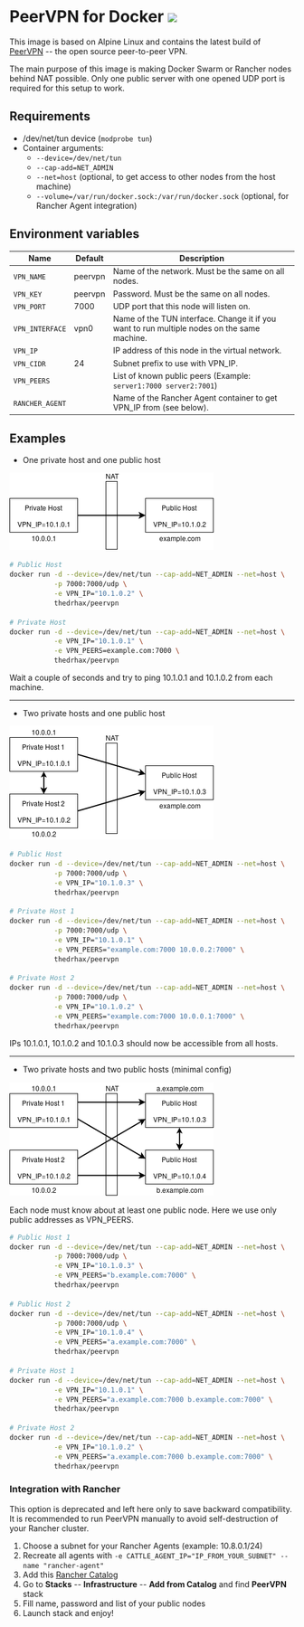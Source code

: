 # PeerVPN for Docker [![](https://images.microbadger.com/badges/image/thedrhax/peervpn.svg)](https://hub.docker.com/r/thedrhax/peervpn)

This image is based on Alpine Linux and contains the latest build of [PeerVPN](https://peervpn.net/) -- the open source peer-to-peer VPN.

The main purpose of this image is making Docker Swarm or Rancher nodes behind NAT possible. Only one public server with one opened UDP port is required for this setup to work.

## Requirements

* /dev/net/tun device (`modprobe tun`)
* Container arguments:
  * `--device=/dev/net/tun`
  * `--cap-add=NET_ADMIN`
  * `--net=host` (optional, to get access to other nodes from the host machine)
  * `--volume=/var/run/docker.sock:/var/run/docker.sock` (optional, for Rancher Agent integration)

## Environment variables

| Name | Default | Description |
| ---- | ------- | ----------- |
| `VPN_NAME` | peervpn | Name of the network. Must be the same on all nodes. |
| `VPN_KEY` | peervpn | Password. Must be the same on all nodes. |
| `VPN_PORT` | 7000 | UDP port that this node will listen on. |
| `VPN_INTERFACE` | vpn0 | Name of the TUN interface. Change it if you want to run multiple nodes on the same machine. |
| `VPN_IP` | | IP address of this node in the virtual network. |
| `VPN_CIDR` | 24 | Subnet prefix to use with VPN_IP. |
| `VPN_PEERS` | | List of known public peers (Example: `server1:7000 server2:7001`) |
| `RANCHER_AGENT` | | Name of the Rancher Agent container to get VPN_IP from (see below). |

## Examples

* One private host and one public host

![](.github/1-1.png)

```bash
# Public Host
docker run -d --device=/dev/net/tun --cap-add=NET_ADMIN --net=host \
           -p 7000:7000/udp \
           -e VPN_IP="10.1.0.2" \
           thedrhax/peervpn

# Private Host
docker run -d --device=/dev/net/tun --cap-add=NET_ADMIN --net=host \
           -e VPN_IP="10.1.0.1" \
           -e VPN_PEERS=example.com:7000 \
           thedrhax/peervpn
```

Wait a couple of seconds and try to ping 10.1.0.1 and 10.1.0.2 from each machine.

----

* Two private hosts and one public host

![](.github/2-1.png)

```bash
# Public Host
docker run -d --device=/dev/net/tun --cap-add=NET_ADMIN --net=host \
           -p 7000:7000/udp \
           -e VPN_IP="10.1.0.3" \
           thedrhax/peervpn

# Private Host 1
docker run -d --device=/dev/net/tun --cap-add=NET_ADMIN --net=host \
           -p 7000:7000/udp \
           -e VPN_IP="10.1.0.1" \
           -e VPN_PEERS="example.com:7000 10.0.0.2:7000" \
           thedrhax/peervpn

# Private Host 2
docker run -d --device=/dev/net/tun --cap-add=NET_ADMIN --net=host \
           -p 7000:7000/udp \
           -e VPN_IP="10.1.0.2" \
           -e VPN_PEERS="example.com:7000 10.0.0.1:7000" \
           thedrhax/peervpn
```

IPs 10.1.0.1, 10.1.0.2 and 10.1.0.3 should now be accessible from all hosts.

----

* Two private hosts and two public hosts (minimal config)

![](.github/2-2.png)

Each node must know about at least one public node. Here we use only public addresses as VPN_PEERS.

```bash
# Public Host 1
docker run -d --device=/dev/net/tun --cap-add=NET_ADMIN --net=host \
           -p 7000:7000/udp \
           -e VPN_IP="10.1.0.3" \
           -e VPN_PEERS="b.example.com:7000" \
           thedrhax/peervpn

# Public Host 2
docker run -d --device=/dev/net/tun --cap-add=NET_ADMIN --net=host \
           -p 7000:7000/udp \
           -e VPN_IP="10.1.0.4" \
           -e VPN_PEERS="a.example.com:7000" \
           thedrhax/peervpn

# Private Host 1
docker run -d --device=/dev/net/tun --cap-add=NET_ADMIN --net=host \
           -e VPN_IP="10.1.0.1" \
           -e VPN_PEERS="a.example.com:7000 b.example.com:7000" \
           thedrhax/peervpn

# Private Host 2
docker run -d --device=/dev/net/tun --cap-add=NET_ADMIN --net=host \
           -e VPN_IP="10.1.0.2" \
           -e VPN_PEERS="a.example.com:7000 b.example.com:7000" \
           thedrhax/peervpn
```

### Integration with Rancher

This option is deprecated and left here only to save backward compatibility. It is recommended to run PeerVPN manually to avoid self-destruction of your Rancher cluster.

1. Choose a subnet for your Rancher Agents (example: 10.8.0.1/24)
2. Recreate all agents with `-e CATTLE_AGENT_IP="IP_FROM_YOUR_SUBNET" --name "rancher-agent"`
3. Add this [Rancher Catalog](https://github.com/thedrhax-dockerfiles/rancher-catalog.git)
4. Go to **Stacks** -- **Infrastructure** -- **Add from Catalog** and find **PeerVPN** stack
5. Fill name, password and list of your public nodes
6. Launch stack and enjoy!
